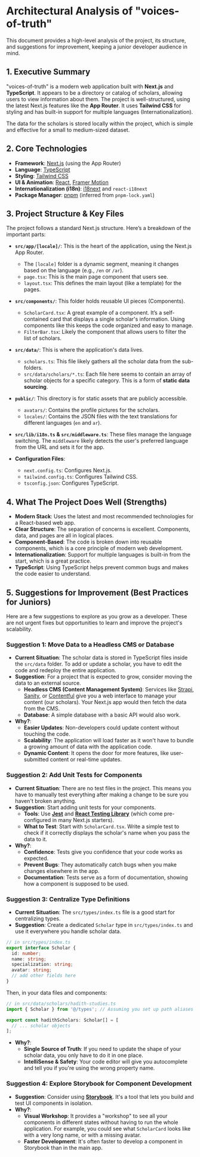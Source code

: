 # Architectural Analysis of "voices-of-truth"

This document provides a high-level analysis of the project, its structure, and suggestions for improvement, keeping a junior developer audience in mind.

## 1. Executive Summary

"voices-of-truth" is a modern web application built with **Next.js** and **TypeScript**. It appears to be a directory or catalog of scholars, allowing users to view information about them. The project is well-structured, using the latest Next.js features like the **App Router**. It uses **Tailwind CSS** for styling and has built-in support for multiple languages (Internationalization).

The data for the scholars is stored locally within the project, which is simple and effective for a small to medium-sized dataset.

## 2. Core Technologies

- **Framework**: [Next.js](https://nextjs.org/) (using the App Router)
- **Language**: [TypeScript](https://www.typescriptlang.org/)
- **Styling**: [Tailwind CSS](https://tailwindcss.com/)
- **UI & Animation**: [React](https://react.dev/), [Framer Motion](https://www.framer.com/motion/)
- **Internationalization (i18n)**: [i18next](https://www.i18next.com/) and `react-i18next`
- **Package Manager**: [pnpm](https://pnpm.io/) (inferred from `pnpm-lock.yaml`)

## 3. Project Structure & Key Files

The project follows a standard Next.js structure. Here’s a breakdown of the important parts:

- **`src/app/[locale]/`**: This is the heart of the application, using the Next.js App Router.
    - The `[locale]` folder is a dynamic segment, meaning it changes based on the language (e.g., `/en` or `/ar`).
    - `page.tsx`: This is the main page component that users see.
    - `layout.tsx`: This defines the main layout (like a template) for the pages.

- **`src/components/`**: This folder holds reusable UI pieces (Components).
    - `ScholarCard.tsx`: A great example of a component. It’s a self-contained card that displays a single scholar's information. Using components like this keeps the code organized and easy to manage.
    - `FilterBar.tsx`: Likely the component that allows users to filter the list of scholars.

- **`src/data/`**: This is where the application's data lives.
    - `scholars.ts`: This file likely gathers all the scholar data from the sub-folders.
    - `src/data/scholars/*.ts`: Each file here seems to contain an array of scholar objects for a specific category. This is a form of **static data sourcing**.

- **`public/`**: This directory is for static assets that are publicly accessible.
    - `avatars/`: Contains the profile pictures for the scholars.
    - `locales/`: Contains the JSON files with the text translations for different languages (`en` and `ar`).

- **`src/lib/i18n.ts` & `src/middleware.ts`**: These files manage the language switching. The `middleware` likely detects the user's preferred language from the URL and sets it for the app.

- **Configuration Files**:
    - `next.config.ts`: Configures Next.js.
    - `tailwind.config.ts`: Configures Tailwind CSS.
    - `tsconfig.json`: Configures TypeScript.

## 4. What The Project Does Well (Strengths)

- **Modern Stack**: Uses the latest and most recommended technologies for a React-based web app.
- **Clear Structure**: The separation of concerns is excellent. Components, data, and pages are all in logical places.
- **Component-Based**: The code is broken down into reusable components, which is a core principle of modern web development.
- **Internationalization**: Support for multiple languages is built-in from the start, which is a great practice.
- **TypeScript**: Using TypeScript helps prevent common bugs and makes the code easier to understand.

## 5. Suggestions for Improvement (Best Practices for Juniors)

Here are a few suggestions to explore as you grow as a developer. These are not urgent fixes but opportunities to learn and improve the project's scalability.

### Suggestion 1: Move Data to a Headless CMS or Database

- **Current Situation**: The scholar data is stored in TypeScript files inside the `src/data` folder. To add or update a scholar, you have to edit the code and redeploy the entire application.
- **Suggestion**: For a project that is expected to grow, consider moving the data to an external source.
    - **Headless CMS (Content Management System)**: Services like [Strapi](https://strapi.io/), [Sanity](https://www.sanity.io/), or [Contentful](https://www.contentful.com/) give you a web interface to manage your content (our scholars). Your Next.js app would then fetch the data from the CMS.
    - **Database**: A simple database with a basic API would also work.
- **Why?**:
    - **Easier Updates**: Non-developers could update content without touching the code.
    - **Scalability**: The application will load faster as it won't have to bundle a growing amount of data with the application code.
    - **Dynamic Content**: It opens the door for more features, like user-submitted content or real-time updates.

### Suggestion 2: Add Unit Tests for Components

- **Current Situation**: There are no test files in the project. This means you have to manually test everything after making a change to be sure you haven't broken anything.
- **Suggestion**: Start adding unit tests for your components.
    - **Tools**: Use **[Jest](https://jestjs.io/)** and **[React Testing Library](https://testing-library.com/docs/react-testing-library/intro/)** (which come pre-configured in many Next.js starters).
    - **What to Test**: Start with `ScholarCard.tsx`. Write a simple test to check if it correctly displays the scholar's name when you pass the data to it.
- **Why?**:
    - **Confidence**: Tests give you confidence that your code works as expected.
    - **Prevent Bugs**: They automatically catch bugs when you make changes elsewhere in the app.
    - **Documentation**: Tests serve as a form of documentation, showing how a component is supposed to be used.

### Suggestion 3: Centralize Type Definitions

- **Current Situation**: The `src/types/index.ts` file is a good start for centralizing types.
- **Suggestion**: Create a dedicated `Scholar` type in `src/types/index.ts` and use it everywhere you handle scholar data.

```typescript
// in src/types/index.ts
export interface Scholar {
  id: number;
  name: string;
  specialization: string;
  avatar: string;
  // add other fields here
}
```

Then, in your data files and components:

```typescript
// in src/data/scholars/hadith-studies.ts
import { Scholar } from '@/types'; // Assuming you set up path aliases

export const hadithScholars: Scholar[] = [
  // ... scholar objects
];
```
- **Why?**:
    - **Single Source of Truth**: If you need to update the shape of your scholar data, you only have to do it in one place.
    - **IntelliSense & Safety**: Your code editor will give you autocomplete and tell you if you're using the wrong property name.

### Suggestion 4: Explore Storybook for Component Development

- **Suggestion**: Consider using **[Storybook](https://storybook.js.org/)**. It's a tool that lets you build and test UI components in isolation.
- **Why?**:
    - **Visual Workshop**: It provides a "workshop" to see all your components in different states without having to run the whole application. For example, you could see what `ScholarCard` looks like with a very long name, or with a missing avatar.
    - **Faster Development**: It's often faster to develop a component in Storybook than in the main app.